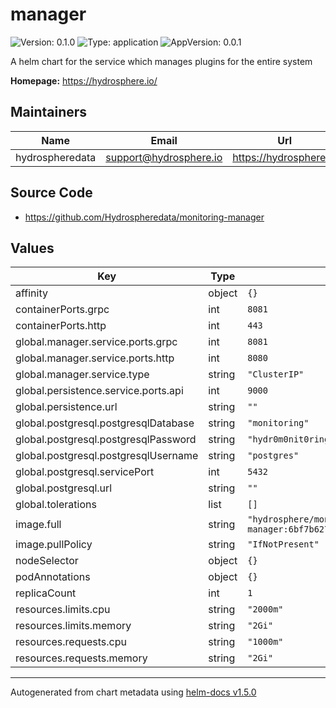 # manager

![Version: 0.1.0](https://img.shields.io/badge/Version-0.1.0-informational?style=flat-square) ![Type: application](https://img.shields.io/badge/Type-application-informational?style=flat-square) ![AppVersion: 0.0.1](https://img.shields.io/badge/AppVersion-0.0.1-informational?style=flat-square)

A helm chart for the service which manages plugins for the entire system

**Homepage:** <https://hydrosphere.io/>

## Maintainers

| Name | Email | Url |
| ---- | ------ | --- |
| hydrospheredata | support@hydrosphere.io | https://hydrosphere.io |

## Source Code

* <https://github.com/Hydrospheredata/monitoring-manager>

## Values

| Key | Type | Default | Description |
|-----|------|---------|-------------|
| affinity | object | `{}` |  |
| containerPorts.grpc | int | `8081` |  |
| containerPorts.http | int | `443` |  |
| global.manager.service.ports.grpc | int | `8081` |  |
| global.manager.service.ports.http | int | `8080` |  |
| global.manager.service.type | string | `"ClusterIP"` |  |
| global.persistence.service.ports.api | int | `9000` |  |
| global.persistence.url | string | `""` |  |
| global.postgresql.postgresqlDatabase | string | `"monitoring"` |  |
| global.postgresql.postgresqlPassword | string | `"hydr0m0nit0ring"` |  |
| global.postgresql.postgresqlUsername | string | `"postgres"` |  |
| global.postgresql.servicePort | int | `5432` |  |
| global.postgresql.url | string | `""` |  |
| global.tolerations | list | `[]` |  |
| image.full | string | `"hydrosphere/monitoring-manager:6bf7b627406890d0527a569f8f6c62c1a8402e71"` |  |
| image.pullPolicy | string | `"IfNotPresent"` |  |
| nodeSelector | object | `{}` |  |
| podAnnotations | object | `{}` |  |
| replicaCount | int | `1` |  |
| resources.limits.cpu | string | `"2000m"` |  |
| resources.limits.memory | string | `"2Gi"` |  |
| resources.requests.cpu | string | `"1000m"` |  |
| resources.requests.memory | string | `"2Gi"` |  |

----------------------------------------------
Autogenerated from chart metadata using [helm-docs v1.5.0](https://github.com/norwoodj/helm-docs/releases/v1.5.0)
